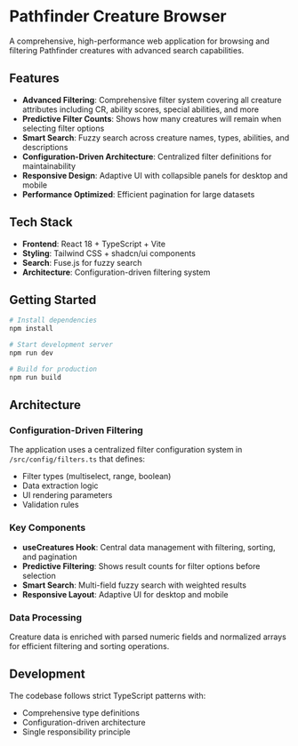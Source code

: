 # Pathfinder Creature Browser

A comprehensive, high-performance web application for browsing and filtering Pathfinder creatures with advanced search capabilities.

## Features

- **Advanced Filtering**: Comprehensive filter system covering all creature attributes including CR, ability scores, special abilities, and more
- **Predictive Filter Counts**: Shows how many creatures will remain when selecting filter options
- **Smart Search**: Fuzzy search across creature names, types, abilities, and descriptions
- **Configuration-Driven Architecture**: Centralized filter definitions for maintainability
- **Responsive Design**: Adaptive UI with collapsible panels for desktop and mobile
- **Performance Optimized**: Efficient pagination for large datasets

## Tech Stack

- **Frontend**: React 18 + TypeScript + Vite
- **Styling**: Tailwind CSS + shadcn/ui components
- **Search**: Fuse.js for fuzzy search
- **Architecture**: Configuration-driven filtering system

## Getting Started

```bash
# Install dependencies
npm install

# Start development server
npm run dev

# Build for production
npm run build
```

## Architecture

### Configuration-Driven Filtering

The application uses a centralized filter configuration system in `/src/config/filters.ts` that defines:
- Filter types (multiselect, range, boolean)
- Data extraction logic
- UI rendering parameters
- Validation rules

### Key Components

- **useCreatures Hook**: Central data management with filtering, sorting, and pagination
- **Predictive Filtering**: Shows result counts for filter options before selection
- **Smart Search**: Multi-field fuzzy search with weighted results
- **Responsive Layout**: Adaptive UI for desktop and mobile

### Data Processing

Creature data is enriched with parsed numeric fields and normalized arrays for efficient filtering and sorting operations.

## Development

The codebase follows strict TypeScript patterns with:
- Comprehensive type definitions
- Configuration-driven architecture
- Single responsibility principle